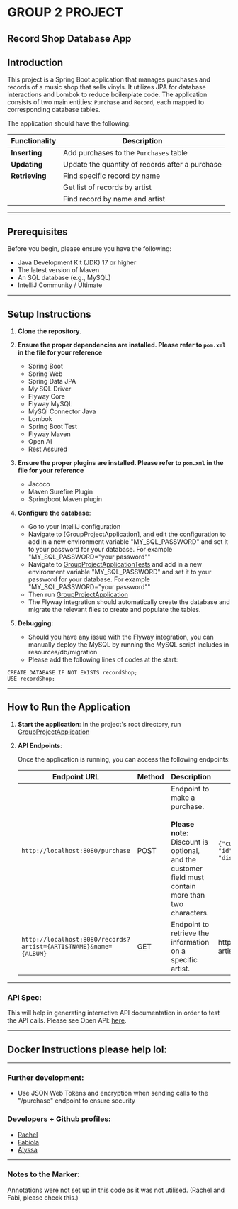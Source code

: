 # GROUP 2 PROJECT
## Record Shop Database App

## Introduction

This project is a Spring Boot application that manages purchases and records of a music shop that sells vinyls. It utilizes JPA for database interactions and Lombok to reduce boilerplate code. The application consists of two main entities: `Purchase` and `Record`, each mapped to corresponding database tables.

The application should have the following:

| Functionality  | Description                                     |
|----------------|-------------------------------------------------|
| **Inserting**  | Add purchases to the `Purchases` table          |
| **Updating**   | Update the quantity of records after a purchase |
| **Retrieving** | Find specific record by name                    |
|                | Get list of records by artist                   |
|                | Find record by name and artist                  |


---

## Prerequisites

Before you begin, please ensure you have the following:

- Java Development Kit (JDK) 17 or higher
- The latest version of Maven
- An SQL database (e.g., MySQL)
- IntelliJ Community / Ultimate

---

## Setup Instructions

1. **Clone the repository**.


2. **Ensure the proper dependencies are installed. Please refer to `pom.xml` in the file for your reference**
    - Spring Boot 
    - Spring Web
    - Spring Data JPA
    - My SQL Driver 
    - Flyway Core 
    - Flyway MySQL
    - MySQl Connector Java
    - Lombok
    - Spring Boot Test
    - Flyway Maven
    - Open AI 
    - Rest Assured 


3. **Ensure the proper plugins are installed. Please refer to `pom.xml` in the file for your reference**
    - Jacoco
    - Maven Surefire Plugin
    - Springboot Maven plugin 


4. **Configure the database**:
    - Go to your IntelliJ configuration
    - Navigate to [GroupProjectApplication], and edit the configuration to add in a new environment variable "MY_SQL_PASSWORD" and set it to your password for your database. For example "MY_SQL_PASSWORD="your password""
    - Navigate to [GroupProjectApplicationTests](src/test/java/com/example/group/project/GroupProjectApplicationTests.java) and add in a new environment variable "MY_SQL_PASSWORD" and set it to your password for your database. For example "MY_SQL_PASSWORD="your password""
    - Then run [GroupProjectApplication](src/main/java/com/example/group/project/GroupProjectApplication.java)
    - The Flyway integration should automatically create the database and migrate the relevant files to create and populate the tables.


5. **Debugging:**
    - Should you have any issue with the Flyway integration, you can manually deploy the MySQL by running the MySQL script includes in resources/db/migration 
    - Please add the following lines of codes at the start:

``` 
CREATE DATABASE IF NOT EXISTS recordShop;
USE recordShop;
```

---

## How to Run the Application

1. **Start the application**:
    In the project's root directory, run [GroupProjectApplication](src/main/java/com/example/group/project/GroupProjectApplication.java)

2. **API Endpoints**:

    Once the application is running, you can access the following endpoints:

    | Endpoint URL                                                     | Method | Description                                                                                                                              | Example Request                                                           |
    |------------------------------------------------------------------|--------|------------------------------------------------------------------------------------------------------------------------------------------|---------------------------------------------------------------------------|
    | `http://localhost:8080/purchase`                                 | POST   | Endpoint to make a purchase.<br><br>**Please note:** Discount is optional, and the customer field must contain more than two characters. | ```{"customer": "John",```<br>```"id": 3,```<br>```"discount": "CFG" }``` |
    | `http://localhost:8080/records?artist={ARTISTNAME}&name={ALBUM}` | GET    | Endpoint to retrieve the information on a specific artist.                                                                               | http://localhost:8080/getRecord?artist=Michael%20Jackson&name=Thriller    |

---

### API Spec:

This will help in generating interactive API documentation in order to test the API calls. Please see Open API: [here](http://localhost:8080/swagger-ui/index.html).

---

## Docker Instructions please help lol:

---

### Further development: 

- Use JSON Web Tokens and encryption when sending calls to the "/purchase" endpoint to ensure security 


### Developers + Github profiles:

- [Rachel](https://github.com/Tookles)
- [Fabiola](https://github.com/Fabi-P)
- [Alyssa](https://github.com/lyscodes)

---
### Notes to the Marker:

Annotations were not set up in this code as it was not utilised. (Rachel and Fabi, please check this.)

